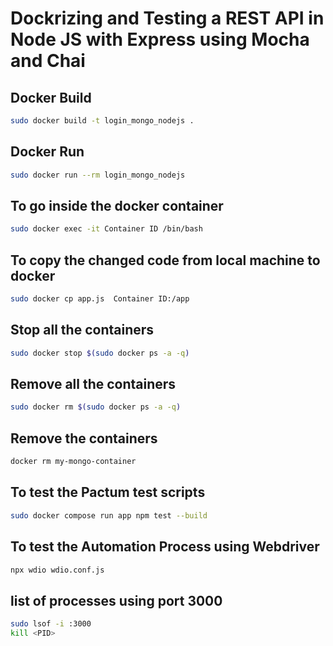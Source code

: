 # Dockrizing and Testing a REST API in Node JS with Express using Mocha and Chai

## Docker Build

```sh
sudo docker build -t login_mongo_nodejs .
```

## Docker Run

```sh
sudo docker run --rm login_mongo_nodejs
```

## To go inside the docker container

```sh
sudo docker exec -it Container ID /bin/bash
```

## To copy the changed code from local machine to docker

```sh
sudo docker cp app.js  Container ID:/app
```

## Stop all the containers

```sh
sudo docker stop $(sudo docker ps -a -q)
```

## Remove all the containers

```sh
sudo docker rm $(sudo docker ps -a -q)
```

## Remove the containers

```sh
docker rm my-mongo-container
```

## To test the Pactum test scripts

```sh
sudo docker compose run app npm test --build
```

## To test the Automation Process using Webdriver

```sh
npx wdio wdio.conf.js
```

## list of processes using port 3000

```sh
sudo lsof -i :3000
kill <PID>

```

